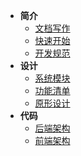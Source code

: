 - **简介**
  - [文档写作](about-docs.md)
  - [快速开始](README.md)
  - [开发规范](develop-rule.md)
- **设计**
  - [系统模块](module.md)
  - [功能清单](function-list.md)
  - [原形设计](axure-design.md)
- **代码**
  - [后端架构](backend-framework.md)
  - [前端架构](frontend-framework.md)
